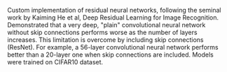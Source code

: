 Custom implementation of residual neural networks, following the seminal work by Kaiming He et al, Deep Residual Learning for Image Recognition. Demonstrated that a very deep, "plain" convolutional neural network without skip connections performs worse as the number of layers increases. This limitation is overcome by including skip connections (ResNet). For example, a 56-layer convolutional neural network performs better than a 20-layer one when skip connections are included. Models were trained on CIFAR10 dataset. 